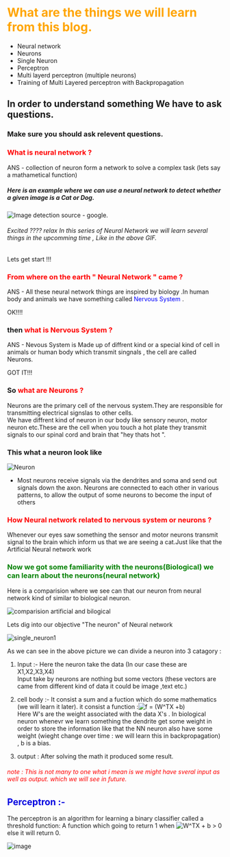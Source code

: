 # <font color='orange'>What are the things we will learn from this blog.</font>

- Neural network
- Neurons
- Single Neuron
- Perceptron
- Multi layerd perceptron (multiple neurons)
- Training of Multi Layered perceptron with Backpropagation


## In order to understand something We have to ask questions.
### Make sure you should ask relevent questions. 
### <font color = 'red'>What is neural network ? </font>
ANS - collection of neuron form  a network to solve a complex task (lets say a mathametical function)

##### Here is an example where we can use a neural network to detect whether a given image is a Cat or Dog.
![Image detection ](https://miro.medium.com/max/1920/1*oB3S5yHHhvougJkPXuc8og.gif)
source - google.

######  Excited ???? relax In this series of Neural Network we will learn several things in the upcomming time , Like in the above GIF.

Lets get start !!!   

### <font color = 'red'> From where on the earth " Neural Network " came ?</font>       
  
ANS - All these neural network things are inspired by biology .In human body and animals we have something called <font color = 'blue'>Nervous System </font>.      

OK!!!!     

### then <font color = 'red'> what is Nervous System ?</font>     
ANS - Nevous System is Made up of diffrent kind or a special kind of cell in animals or human body which transmit singnals , the cell are called Neurons.     

GOT IT!!!    

### So <font color = 'red'> what are Neurons ?</font>    
Neurons are the primary cell of the nervous system.They are responsible for transmitting electrical signslas to other cells.  
We have diffrent kind of neuron in our body like sensory neuron, motor neuron etc.These are the cell when you touch a hot plate they transmit signals to our spinal cord and brain that "hey thats hot ".   
### This what a neuron look like  
![Neuron](https://upload.wikimedia.org/wikipedia/commons/b/b5/Neuron.svg)  

- Most neurons receive signals via the dendrites and soma and send out signals down the axon. Neurons are connected to each other in various patterns, to allow the output of some neurons to become the input of others  

### <font color = 'red'> How Neural network related to nervous system or neurons ?</font>   
Whenever our eyes saw something the sensor and motor neurons transmit signal to the brain which inform us that we are seeing a cat.Just like that the Artificial Neural network work
### <font color = 'green'>Now we got some familiarity with the neurons(Biological) we can learn about the neurons(neural network)</font>
Here is a comparision where we see can that our neuron from neural network kind of similar to biological neuron.

![comparision artificial and bilogical](https://user-images.githubusercontent.com/46401460/71660260-70c88d00-2d70-11ea-970f-4f05e9e11b22.png)

Lets dig into our objective "The neuron" of Neural network

![single_neuron1](https://user-images.githubusercontent.com/46401460/71612699-1a204f00-2bc8-11ea-8e82-37d2544180cb.png)

As we can see in the above picture we can divide a neuron into 3 catagory :
1. Input :- Here the neuron take the data (In our case these are X1,X2,X3,X4)    
Input take by neurons are nothing but some vectors (these vectors are came from different kind of data it could be image ,text etc.)   

2. cell body :- It consist a sum and a fuction which do some mathematics (we will learn it later).
it consist a function :<img src="https://latex.codecogs.com/gif.latex?f&space;=&space;(W^TX&space;&plus;b)" title="f = (W^TX +b)" />    
Here W's are the weight associated with the data X's . In biological neuron whenevr we learn something the dendrite get some weight in order to store the information like that the NN neuron also have some weight (wieght change over time : we will learn this in backpropagation) , b is a bias.

3. output : After solving the math it produced some result. 

###### <font color = 'red'> note : This is not many to one what i mean is we might have sveral input as well as output. which we will see in future. </font>

## <font color = 'orangre'>Perceptron :-</font>
The perceptron is an algorithm for learning a binary classifier called a threshold function: A function which going to return 1 when <img src="https://latex.codecogs.com/gif.latex?W^TX&space;&plus;&space;b&space;>&space;0" title="W^TX + b > 0" /> else it will return 0.

![image](https://user-images.githubusercontent.com/46401460/71661379-fdc11580-2d73-11ea-9bc3-bbed968902d5.png)








